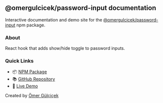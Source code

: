 ## @omergulcicek/password-input documentation

Interactive documentation and demo site for the [@omergulcicek/password-input](https://www.npmjs.com/package/@omergulcicek/password-input) npm package.

### About

React hook that adds show/hide toggle to password inputs.

### Quick Links

- 📦 [NPM Package](https://www.npmjs.com/package/@omergulcicek/password-input)
- 📚 [GitHub Repository](https://github.com/omergulcicek/password-input)
- 🧩 [Live Demo](https://omergulcicek-password-input.vercel.app/)

Created by [Ömer Gülçiçek](https://omergulcicek.com/)
